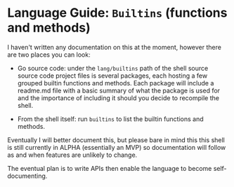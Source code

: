 # Language Guide: `Builtins` (functions and methods)

I haven't written any documentation on this at the moment, however
there are two places you can look:

* Go source code: under the `lang/builtins` path of the shell source
source code project files is several packages, each hosting a few
grouped builtin functions and methods. Each package will include a
readme.md file with a basic summary of what the package is used for and
the importance of including it should you decide to recompile the shell.

* From the shell itself: run `builtins` to list the builtin functions
and methods.

Eventually I will better document this, but please bare in mind this
this shell is still currently in ALPHA (essentially an MVP) so
documentation will follow as and when features are unlikely to change.

The eventual plan is to write APIs then enable the language to become
self-documenting.

